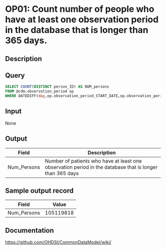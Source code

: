 <!---
Group:observation period
Name:OP01 Count number of people who have at least one observation period in the database that is longer than 365 days.
Author:Patrick Ryan
CDM Version: 5.0
-->

# OP01: Count number of people who have at least one observation period in the database that is longer than 365 days.

## Description
## Query
```sql
SELECT COUNT(DISTINCT person_ID) AS NUM_persons
FROM @cdm.observation_period op
WHERE DATEDIFF(day,op.observation_period_START_DATE,op.observation_period_END_DATE) >= 365;
```

## Input

None

## Output

|  Field |  Description |
| --- | --- |
| Num_Persons | Number of patients who have at least one observation period in the database that is longer than 365 days |

## Sample output record

|  Field |  Value |
| --- | --- |
| Num_Persons | 105119818 |


## Documentation
https://github.com/OHDSI/CommonDataModel/wiki/

